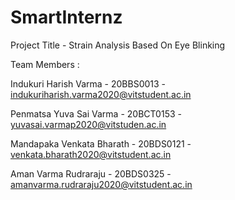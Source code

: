 # SmartInternz 

Project Title - Strain Analysis Based On Eye Blinking

Team Members :

Indukuri Harish Varma - 20BBS0013 - indukuriharish.varma2020@vitstudent.ac.in

Penmatsa Yuva Sai Varma - 20BCT0153 - yuvasai.varmap2020@vitstuden.ac.in

Mandapaka Venkata Bharath - 20BDS0121 - venkata.bharath2020@vitstudent.ac.in

Aman Varma Rudraraju - 20BDS0325 - amanvarma.rudraraju2020@vitstudent.ac.in
